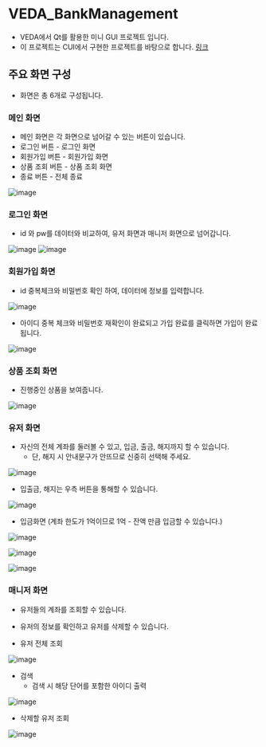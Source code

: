 # VEDA_BankManagement

- VEDA에서 Qt를 활용한 미니 GUI 프로젝트 입니다. 
- 이 프로젝트는 CUI에서 구현한 프로젝트를 바탕으로 합니다. [링크](https://github.com/sm136599/VEDA_bank_management)

## 주요 화면 구성
- 화면은 총 6개로 구성됩니다.

### 메인 화면
- 메인 화면은 각 화면으로 넘어갈 수 있는 버튼이 있습니다.
- 로그인 버튼 - 로그인 화면
- 회원가입 버튼 - 회원가입 화면
- 상품 조회 버튼 - 상품 조회 화면
- 종료 버튼 - 전체 종료

![image](https://github.com/user-attachments/assets/198a2b9e-90ab-4abc-a08b-31bec9a2e33e)


### 로그인 화면
- id 와 pw를 데이터와 비교하여, 유저 화면과 매니저 화면으로 넘어갑니다.

![image](https://github.com/user-attachments/assets/f7f27f0a-a670-497d-851c-83f33eb1fe2a)
![image](https://github.com/user-attachments/assets/f38cc15e-42a6-40db-ba55-4512dadb6d98)


### 회원가입 화면
- id 중복체크와 비밀번호 확인 하여, 데이터에 정보를 입력합니다.

![image](https://github.com/user-attachments/assets/25eebe5e-7325-48f4-8980-96e4fa33acd5)

- 아이디 중복 체크와 비밀번호 재확인이 완료되고 가입 완료를 클릭하면 가입이 완료됩니다.

![image](https://github.com/user-attachments/assets/ccb4a750-7d0d-4eaf-8888-9ed2281fe81d)


### 상품 조회 화면
- 진행중인 상품을 보여줍니다.

![image](https://github.com/user-attachments/assets/b58b3160-4ccd-4d4a-8ec6-d71ce4768343)


### 유저 화면
- 자신의 전체 계좌를 둘러볼 수 있고, 입금, 출금, 해지까지 할 수 있습니다.
  - 단, 해지 시 안내문구가 안뜨므로 신중히 선택해 주세요.
 
![image](https://github.com/user-attachments/assets/d61600cc-041c-467a-8c80-0cc3955376a5)

- 입출금, 해지는 우측 버튼을 통해할 수 있습니다.

![image](https://github.com/user-attachments/assets/695498be-78c9-4a96-9dc2-9d836fc301a3)

- 입금화면 (계좌 한도가 1억이므로 1억 - 잔액 만큼 입금할 수 있습니다.)

![image](https://github.com/user-attachments/assets/1c7bf153-7f10-4f60-84a8-00afaedc3c0c)

![image](https://github.com/user-attachments/assets/5588e33f-1301-4445-8e79-185213969bba)



![image](https://github.com/user-attachments/assets/a396ae5e-503b-4714-bab4-7b4e53e8b441)


### 매니저 화면
- 유저들의 계좌를 조회할 수 있습니다.
- 유저의 정보를 확인하고 유저를 삭제할 수 있습니다.

- 유저 전체 조회

![image](https://github.com/user-attachments/assets/99e34c96-b5c0-43bb-a861-96810be03561)

- 검색
  - 검색 시 해당 단어를 포함한 아이디 출력

![image](https://github.com/user-attachments/assets/5dedf6e4-fee1-419f-8751-47d3e20f0ac9)

- 삭제할 유저 조회

![image](https://github.com/user-attachments/assets/df5b0a1a-ba09-41e5-91b5-b00ddf58304c)

